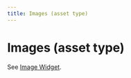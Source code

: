 ```yaml
---
title: Images (asset type)
---
```


# Images (asset type)


See [Image Widget](../mc/widgets/image.md).
